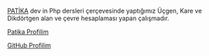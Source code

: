 [PATİKA](https://app.patika.dev/) dev in Php dersleri çerçevesinde yaptığımız Üçgen, Kare ve Dikdörtgen alan ve çevre hesaplaması yapan çalışmadır.

[Patika Profilim](https://app.patika.dev/sibgat)

[GitHub Profilim](https://github.com/Sibgatullahsanli)